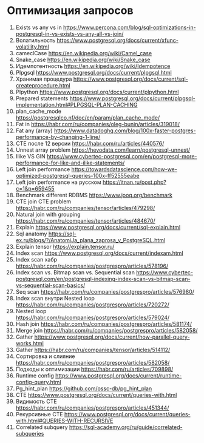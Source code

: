 # Оптимизация запросов 
01. Exists vs any vs in https://www.percona.com/blog/sql-optimizations-in-postgresql-in-vs-exists-vs-any-all-vs-join/ 
02. Волатильность https://www.postgresql.org/docs/current/xfunc-volatility.html 
03. cameclCase https://en.wikipedia.org/wiki/Camel_case 
04. Snake_case https://en.wikipedia.org/wiki/Snake_case 
05. Идемпотентность https://en.wikipedia.org/wiki/Idempotence 
06. Plpgsql https://www.postgresql.org/docs/current/plpgsql.html 
07. Хранимая процедура https://www.postgresql.org/docs/current/sql-createprocedure.html 
08. Plpython https://www.postgresql.org/docs/current/plpython.html 
09. Prepared statements https://www.postgresql.org/docs/current/plpgsql-implementation.html#PLPGSQL-PLAN-CACHING 
10. plan_cache_mode https://postgresqlco.nf/doc/en/param/plan_cache_mode/ 
11. Fat in https://habr.com/ru/companies/oleg-bunin/articles/319018/ 
12. Fat any (array) https://www.datadoghq.com/blog/100x-faster-postgres-performance-by-changing-1-line/ 
13. CTE после 12 версии https://habr.com/ru/articles/440576/ 
14. Unnest array problem https://hevodata.com/learn/postgresql-unnest/ 
15. Ilike VS GIN https://www.cybertec-postgresql.com/en/postgresql-more-performance-for-like-and-ilike-statements/ 
16. Left join performance https://towardsdatascience.com/how-we-optimized-postgresql-queries-100x-ff52555eabe 
17. Left join performance на русском https://itnan.ru/post.php?c=1&p=659455 
18. Benchmark different RDBMS https://www.jooq.org/benchmark 
19. СТЕ join CTE problem https://habr.com/ru/companies/tensor/articles/479298/ 
20. Natural join with grouping https://habr.com/ru/companies/tensor/articles/484670/ 
21. Explain https://www.postgresql.org/docs/current/sql-explain.html 
22. Sql anatomy https://sql-ex.ru/blogs/?/AnatomiJa_plana_zaprosa_v_PostgreSQL.html 
23. Explain tensor https://explain.tensor.ru/ 
34. Index scan https://www.postgresql.org/docs/current/indexam.html 
25. Index scan хабр https://habr.com/ru/companies/postgrespro/articles/578196/ 
26. Index scan vs. Bitmap scan vs. Sequential scan https://www.cybertec-postgresql.com/en/postgresql-indexing-index-scan-vs-bitmap-scan-vs-sequential-scan-basics/ 
27. Seq scan https://habr.com/ru/companies/postgrespro/articles/576980/ 
28. Index scan внутри Nested loop https://habr.com/ru/companies/postgrespro/articles/720272/ 
29. Nested loop https://habr.com/ru/companies/postgrespro/articles/579024/ 
30. Hash join https://habr.com/ru/companies/postgrespro/articles/581174/ 
31. Merge join https://habr.com/ru/companies/postgrespro/articles/582058/ 
32. Gather https://www.postgresql.org/docs/current/how-parallel-query-works.html 
33. Gather https://habr.com/ru/companies/tensor/articles/514112/ 
34. Сортировка и слияние https://habr.com/ru/companies/postgrespro/articles/582058/ 
35. Подходы к оптимизации https://habr.com/ru/articles/709898/ 
36. Runtime config https://www.postgresql.org/docs/current/runtime-config-query.html 
37. Pg_hint_plan https://github.com/ossc-db/pg_hint_plan 
38. CTE https://www.postgresql.org/docs/current/queries-with.html 
39. Видимость СТЕ https://habr.com/ru/companies/postgrespro/articles/451344/ 
40. Рекурсивные СТЕ https://www.postgresql.org/docs/current/queries-with.html#QUERIES-WITH-RECURSIVE 
41. Correlated subquery https://sql-academy.org/ru/guide/correlated-subqueries 
